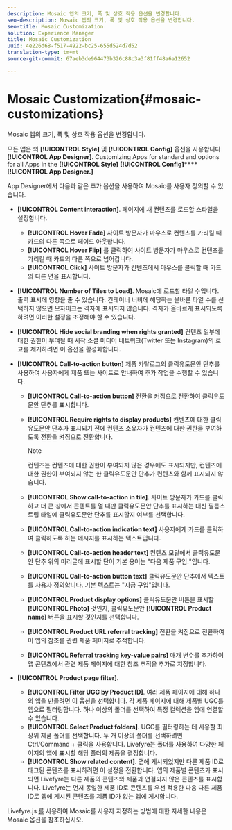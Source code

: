 ```yaml
---
description: Mosaic 앱의 크기, 폭 및 상호 작용 옵션을 변경합니다.
seo-description: Mosaic 앱의 크기, 폭 및 상호 작용 옵션을 변경합니다.
seo-title: Mosaic Customization
solution: Experience Manager
title: Mosaic Customization
uuid: 4e226d68-f517-4922-bc25-655d524d7d52
translation-type: tm+mt
source-git-commit: 67aeb3de964473b326c88c3a3f81ff48a6a12652

---
```



# Mosaic Customization{#mosaic-customizations}

Mosaic 앱의 크기, 폭 및 상호 작용 옵션을 변경합니다.

모든 앱은 의 **[!UICONTROL Style]** 및 **[!UICONTROL Config]** 옵션을 사용합니다 **[!UICONTROL App Designer]**. Customizing Apps for standard and options for all Apps in the **[!UICONTROL Style]** **[!UICONTROL Config]****[!UICONTROL App Designer.]**

App Designer에서 다음과 같은 추가 옵션을 사용하여 Mosaic를 사용자 정의할 수 있습니다.

* **[!UICONTROL Content interaction]**. 페이지에 새 컨텐츠를 로드할 스타일을 설정합니다.

   * **[!UICONTROL Hover Fade]** 사이트 방문자가 마우스로 컨텐츠를 가리킬 때 카드의 다른 쪽으로 페이드 아웃합니다.
   * **[!UICONTROL Hover Flip]** 를 클릭하여 사이트 방문자가 마우스로 컨텐츠를 가리킬 때 카드의 다른 쪽으로 넘어갑니다.
   * **[!UICONTROL Click]** 사이트 방문자가 컨텐츠에서 마우스를 클릭할 때 카드의 다른 면을 표시합니다.

* **[!UICONTROL Number of Tiles to Load]**. Mosaic에 로드할 타일 수입니다. 출력 표시에 영향을 줄 수 있습니다. 컨테이너 너비에 해당하는 올바른 타일 수를 선택하지 않으면 모자이크는 격자에 표시되지 않습니다. 격자가 올바르게 표시되도록 하려면 이러한 설정을 조정해야 할 수 있습니다.
* **[!UICONTROL Hide social branding when rights granted]** 컨텐츠 일부에 대한 권한이 부여될 때 시작 소셜 미디어 네트워크(Twitter 또는 Instagram)의 로고를 제거하려면 이 옵션을 활성화합니다.

* **[!UICONTROL Call-to-action button]** 제품 카탈로그의 클릭유도문안 단추를 사용하여 사용자에게 제품 또는 사이트로 안내하여 추가 작업을 수행할 수 있습니다.

   * **[!UICONTROL Call-to-action button]** 전환을 켜짐으로 전환하여 클릭유도문안 단추를 표시합니다.

   * **[!UICONTROL Require rights to display products]** 컨텐츠에 대한 클릭유도문안 단추가 표시되기 전에 컨텐츠 소유자가 컨텐츠에 대한 권한을 부여하도록 전환을 켜짐으로 전환합니다.

      >[!NOTE]
      >
      >컨텐츠는 컨텐츠에 대한 권한이 부여되지 않은 경우에도 표시되지만, 컨텐츠에 대한 권한이 부여되지 않는 한 클릭유도문안 단추가 컨텐츠와 함께 표시되지 않습니다.

   * **[!UICONTROL Show call-to-action in tile]**. 사이트 방문자가 카드를 클릭하고 더 큰 창에서 콘텐트를 열 때만 클릭유도문안 단추를 표시하는 대신 필름스트립 타일에 클릭유도문안 단추를 표시할지 여부를 선택합니다.
   * **[!UICONTROL Call-to-action indication text]** 사용자에게 카드를 클릭하여 클릭하도록 하는 메시지를 표시하는 텍스트입니다.

   * **[!UICONTROL Call-to-action header text]** 컨텐츠 모달에서 클릭유도문안 단추 위의 머리글에 표시할 단어 기본 용어는 "다음 제품 구입:"입니다.

   * **[!UICONTROL Call-to-action button text]** 클릭유도문안 단추에서 텍스트를 사용자 정의합니다. 기본 텍스트는 "지금 구입"입니다.

   * **[!UICONTROL Product display options]** 클릭유도문안 버튼을 표시할 **[!UICONTROL Photo]** 것인지, 클릭유도문안 **[!UICONTROL Product name]** 버튼을 표시할 것인지를 선택합니다.

   * **[!UICONTROL Product URL referral tracking]** 전환을 켜짐으로 전환하여 이 앱의 참조를 관련 제품 페이지로 추적합니다.

   * **[!UICONTROL Referral tracking key-value pairs]** 매개 변수를 추가하여 앱 콘텐츠에서 관련 제품 페이지에 대한 참조 추적을 추가로 지정합니다.

* **[!UICONTROL Product page filter]**.

   * **[!UICONTROL Filter UGC by Product ID]**. 여러 제품 페이지에 대해 하나의 앱을 만들려면 이 옵션을 선택합니다. 각 제품 페이지에 대해 제품별 UGC를 앱으로 필터링합니다. 하나 이상의 폴더를 선택하여 특정 컬렉션을 앱에 연결할 수 있습니다.
   * **[!UICONTROL Select Product folders]**. UGC를 필터링하는 데 사용할 최상위 제품 폴더를 선택합니다. 두 개 이상의 폴더를 선택하려면 Ctrl/Command + 클릭을 사용합니다. Livefyre는 폴더를 사용하여 다양한 페이지의 앱에 표시할 해당 폴더의 제품을 결정합니다.
   * **[!UICONTROL Show related content]**. 앱에 게시되었지만 다른 제품 ID로 태그된 콘텐츠를 표시하려면 이 설정을 전환합니다. 앱의 제품별 콘텐츠가 표시되면 Livefyre는 다른 제품의 콘텐츠와 제품과 연결되지 않은 콘텐츠를 표시합니다. Livefyre는 먼저 동일한 제품 ID로 콘텐츠를 우선 적용한 다음 다른 제품 ID로 앱에 게시된 콘텐츠를 제품 ID가 없는 앱에 게시합니다.

Livefyre.js [를](/help/implementation/c-getting-started/c-implementation-process/c-using-livefyre.js-to-create-customize-and-use-apps-on-your-site.md) 사용하여 Mosaic를 사용자 지정하는 방법에 대한 자세한 내용은 Mosaic 옵션을 참조하십시오.
